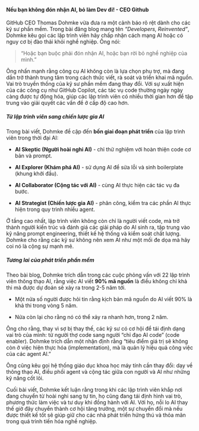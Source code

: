 #### **Nếu bạn không đón nhận AI, bỏ làm Dev đi! - CEO Github**

GitHub CEO Thomas Dohmke vừa đưa ra một cảnh báo rõ rệt dành cho các kỹ sư phần mềm. Trong bài đăng blog mang tên _“Developers, Reinvented”_, Dohmke kêu gọi các lập trình viên hãy chấp nhận cách mạng AI hoặc có nguy cơ bị đào thải khỏi nghề nghiệp. Ông nói:

> “Hoặc bạn buộc phải đón nhận AI, hoặc bạn rời bỏ nghề nghiệp của mình.”

Ông nhấn mạnh rằng công cụ AI không còn là lựa chọn phụ trợ, mà đang dần trở thành trung tâm trong cách thức viết, rà soát và triển khai mã nguồn. Vai trò truyền thống của kỹ sư phần mềm đang thay đổi. Với sự xuất hiện của các công cụ như GitHub Copilot, các tác vụ code thường ngày ngày càng được tự động hóa, giúp các lập trình viên có nhiều thời gian hơn để tập trung vào giải quyết các vấn đề ở cấp độ cao hơn.

##### Từ lập trình viên sang chiến lược gia AI

Trong bài viết, Dohmke đề cập đến **bốn giai đoạn phát triển** của lập trình viên trong thời đại AI:

- **AI Skeptic (Người hoài nghi AI)** - chỉ thử nghiệm với hoàn thiện code cơ bản và prompt.
    

- **AI Explorer (Khám phá AI)** - sử dụng AI để sửa lỗi và sinh boilerplate (khung khởi đầu).
    

- **AI Collaborator (Cộng tác với AI)** - cùng AI thực hiện các tác vụ đa bước.
    

- **AI Strategist (Chiến lược gia AI)** - phân công, kiểm tra các phần AI thực hiện trong quy trình nhiều agent.
    

Ở tầng cao nhất, lập trình viên không còn chỉ là người viết code, mà trở thành người kiến trúc và đánh giá các giải pháp do AI sinh ra, tập trung vào kỹ năng prompt engineering, thiết kế hệ thống và kiểm soát chất lượng. Dohmke cho rằng các kỹ sư không nên xem AI như một mối đe dọa mà hãy coi nó là cộng sự mạnh mẽ.

##### Tương lai của phát triển phần mềm

Theo bài blog, Dohmke trích dẫn trong các cuộc phỏng vấn với 22 lập trình viên thông thạo AI, rằng việc AI viết **90% mã nguồn** là điều không chỉ khả thi mà được dự đoán sẽ xảy ra trong 2-5 năm tới.

- Một nửa số người được hỏi tin rằng kịch bản mã nguồn do AI viết 90% là khả thi trong vòng 5 năm.
    

- Nửa còn lại cho rằng nó có thể xảy ra nhanh hơn, trong 2 năm.
    

Ông cho rằng, thay vì sợ bị thay thế, các kỹ sư có cơ hội để tái định dạng vai trò của mình: từ người thợ code sang người “chỉ đạo AI code” (code enabler). Dohmke trích dẫn một nhận định rằng “tiêu điểm giá trị sẽ không còn ở việc hiện thực hóa (implementation), mà là quản lý hiệu quả công việc của các agent AI.”

Ông cũng kêu gọi hệ thống giáo dục khoa học máy tính cần thay đổi: dạy về thông thạo AI, điều phối agent và cộng tác giữa con người và AI như những kỹ năng cốt lõi.

Cuối bài viết, Dohmke kết luận rằng trong khi các lập trình viên khắp nơi đang chuyển từ hoài nghi sang tự tin, họ cũng đang tái định hình vai trò, phương thức làm việc và tư duy khi đồng hành với AI. Với họ, nỗi lo AI thay thế giờ đây chuyển thành cơ hội tăng trưởng, một sự chuyển đổi mà nếu được thiết kế tốt sẽ giúp giữ cho các nhà phát triển hứng thú và thỏa mãn trong quá trình tiến hóa nghề nghiệp.